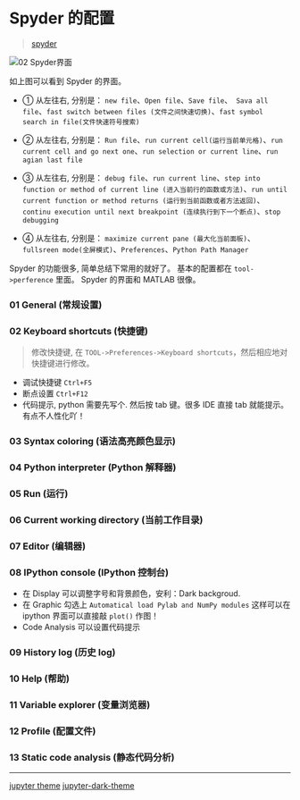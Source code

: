 # Spyder 的配置
>[spyder](https://github.com/spyder-ide/spyder)


![02 Spyder界面](http://oygqszutp.bkt.clouddn.com/study/Python%20%E5%9F%BA%E7%A1%80%E5%AD%A6%E4%B9%A0/02%20Spyder%E7%95%8C%E9%9D%A2.png)

如上图可以看到 Spyder 的界面。
* ① 从左往右, 分别是： `new file`、`Open file`、`Save file`、` Sava all file`、`fast switch between files (文件之间快速切换)`、`fast symbol search in file(文件快速符号搜索)`

* ② 从左往右, 分别是： `Run file`、`run current cell(运行当前单元格)`、`run current cell and go next one`、`run selection or current line`、`run agian last file`

* ③ 从左往右, 分别是： `debug file`、`run current line`、`step into function or method of current line
(进入当前行的函数或方法)`、`run until current function or method returns
(运行到当前函数或者方法返回)`、`continu execution until next breakpoint
(连续执行到下一个断点)`、`stop debugging`

* ④ 从左往右, 分别是： `maximize current pane
(最大化当前面板)`、`fullsreen mode(全屏模式)`、`Preferences`、`Python Path Manager`

Spyder 的功能很多, 简单总结下常用的就好了。 基本的配置都在 ` tool->perference ` 里面。 Spyder 的界面和 MATLAB 很像。

### 01 General (常规设置)



### 02 Keyboard shortcuts (快捷键)
>修改快捷键, 在 `TOOL->Preferences->Keyboard shortcuts`，然后相应地对快捷键进行修改。
* 调试快捷键 `Ctrl+F5`
* 断点设置 `Ctrl+F12`   
* 代码提示, python 需要先写个. 然后按 tab 键。很多 IDE 直接 tab 就能提示。 有点不人性化吖！

### 03 Syntax coloring (语法高亮颜色显示)
### 04 Python interpreter (Python 解释器)
### 05 Run (运行)
### 06 Current working directory (当前工作目录)
### 07 Editor (编辑器)
### 08 IPython console  (IPython 控制台)
* 在 Display 可以调整字号和背景颜色，安利：Dark backgroud.
* 在 Graphic 勾选上 `Automatical load Pylab and NumPy modules` 这样可以在 ipython 界面可以直接敲 `plot()` 作图！
* Code Analysis 可以设置代码提示

### 09 History log (历史 log)
### 10 Help (帮助)
### 11 Variable explorer (变量浏览器)
### 12 Profile  (配置文件)
### 13 Static code analysis (静态代码分析)




---

 [jupyter theme](https://github.com/dunovank/jupyter-themes)
 [jupyter-dark-theme](https://github.com/powerpak/jupyter-dark-theme)
